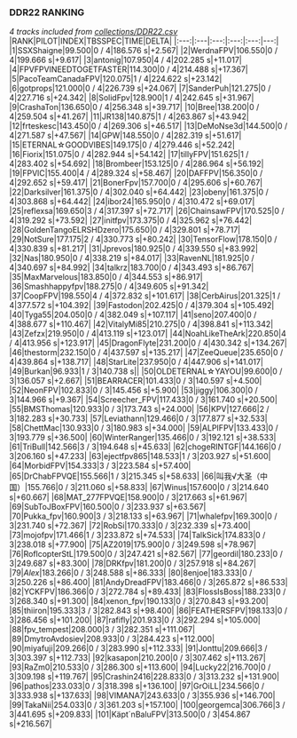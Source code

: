 ### DDR22 RANKING
*4 tracks included from [collections/DDR22.csv](/collections/DDR22.csv)*
|RANK|PILOT|INDEX|TBSSPEC|TIME|DELTA|
|:---:|:---|:---:|:---:|:---:|---:|
|1|SSXShaigne|99.500|0 / 4|186.576 s|+2.567|
|2|WerdnaFPV|106.550|0 / 4|199.666 s|+9.617|
|3|antonig|107.950|4 / 4|202.285 s|+11.017|
|4|FPVFPVINEEDTOGETFASTER|114.300|0 / 4|214.488 s|+17.367|
|5|PacoTeamCanadaFPV|120.075|1 / 4|224.622 s|+23.142|
|6|gotprops|121.000|0 / 4|226.739 s|+24.067|
|7|SanderPuh|121.275|0 / 4|227.716 s|+24.342|
|8|SolidFpv|128.900|1 / 4|242.645 s|+31.967|
|9|CrashaTon|136.650|0 / 4|256.348 s|+39.717|
|10|Bree|138.200|0 / 4|259.504 s|+41.267|
|11|JR138|140.875|1 / 4|263.867 s|+43.942|
|12|frteskesc|143.450|0 / 4|269.306 s|+46.517|
|13|DeMoNse3d|144.500|0 / 4|271.587 s|+47.567|
|14|GPW|148.550|0 / 4|282.319 s|+51.617|
|15|ETERNAL☆GOODVIBES|149.175|0 / 4|279.446 s|+52.242|
|16|Fiorix|151.075|0 / 4|282.944 s|+54.142|
|17|tillyFPV|151.625|1 / 4|283.402 s|+54.692|
|18|Brombeer|153.125|0 / 4|286.964 s|+56.192|
|19|FPVlC|155.400|4 / 4|289.324 s|+58.467|
|20|DAFFPV|156.350|0 / 4|292.652 s|+59.417|
|21|BonerFpv|157.700|0 / 4|295.606 s|+60.767|
|22|Darksilver|161.375|0 / 4|302.040 s|+64.442|
|23|obeny|161.375|0 / 4|303.868 s|+64.442|
|24|ibor24|165.950|0 / 4|310.472 s|+69.017|
|25|reflexsa|169.650|3 / 4|317.397 s|+72.717|
|26|ChainsawFPV|170.525|0 / 4|319.292 s|+73.592|
|27|initfpv|173.375|0 / 4|325.962 s|+76.442|
|28|GoldenTangoELRSHDzero|175.650|0 / 4|329.801 s|+78.717|
|29|NotSure|177.175|2 / 4|330.773 s|+80.242|
|30|TensorFlow|178.150|0 / 4|330.839 s|+81.217|
|31|Jprevos|180.925|0 / 4|339.550 s|+83.992|
|32|Nas|180.950|0 / 4|338.219 s|+84.017|
|33|RavenNL|181.925|0 / 4|340.697 s|+84.992|
|34|talkrz|183.700|0 / 4|343.493 s|+86.767|
|35|MaxMarvelous|183.850|0 / 4|344.553 s|+86.917|
|36|Smashhappyfpv|188.275|0 / 4|349.605 s|+91.342|
|37|CoopFPV|198.550|4 / 4|372.832 s|+101.617|
|38|CerbAirus|201.325|1 / 4|377.572 s|+104.392|
|39|Fastodon|202.425|0 / 4|379.304 s|+105.492|
|40|Tyga55|204.050|0 / 4|382.049 s|+107.117|
|41|seno|207.400|0 / 4|388.677 s|+110.467|
|42|VitalyMi85|210.275|0 / 4|398.841 s|+113.342|
|43|Zefzx|219.950|0 / 4|413.119 s|+123.017|
|44|NoahLikeTheArk|220.850|4 / 4|413.956 s|+123.917|
|45|DragonFlyte|231.200|0 / 4|430.342 s|+134.267|
|46|thestorm|232.150|0 / 4|437.597 s|+135.217|
|47|ZeeQueue|235.650|0 / 4|439.864 s|+138.717|
|48|StarLite|237.950|0 / 4|447.906 s|+141.017|
|49|Burkan|96.933|1 / 3|140.738 s||
|50|OLDETERNAL☆YAYOU|99.600|0 / 3|136.057 s|+2.667|
|51|BEARRACER|101.433|0 / 3|140.597 s|+4.500|
|52|NeonFPV|102.833|0 / 3|145.456 s|+5.900|
|53|jiggy|106.300|0 / 3|144.966 s|+9.367|
|54|Screecher_FPV|117.433|0 / 3|161.740 s|+20.500|
|55|BMSThomas|120.933|0 / 3|173.743 s|+24.000|
|56|KPV|127.666|2 / 3|182.283 s|+30.733|
|57|Leviathann|129.466|0 / 3|177.877 s|+32.533|
|58|ChettMac|130.933|0 / 3|180.983 s|+34.000|
|59|ALPIFPV|133.433|0 / 3|193.779 s|+36.500|
|60|WinterRanger|135.466|0 / 3|192.121 s|+38.533|
|61|TriBull|142.566|3 / 3|194.648 s|+45.633|
|62|chogeRINTGF|144.166|0 / 3|206.160 s|+47.233|
|63|ejectfpv865|148.533|1 / 3|203.927 s|+51.600|
|64|MorbidFPV|154.333|3 / 3|223.584 s|+57.400|
|65|DrChabFPVQE|155.566|1 / 3|215.345 s|+58.633|
|66|叫我√大圣（中国）|155.766|0 / 3|211.060 s|+58.833|
|67|Winus|157.600|0 / 3|214.640 s|+60.667|
|68|MAT_277FPVQE|158.900|0 / 3|217.663 s|+61.967|
|69|SubToJBoxFPV|160.500|0 / 3|233.937 s|+63.567|
|70|Pukka_fpv|160.900|3 / 3|218.133 s|+63.967|
|71|whalefpv|169.300|0 / 3|231.740 s|+72.367|
|72|RobSi|170.333|0 / 3|232.339 s|+73.400|
|73|mojofpv|171.466|1 / 3|233.872 s|+74.533|
|74|TalkSick|174.833|0 / 3|238.018 s|+77.900|
|75|AZ2019|175.900|0 / 3|249.598 s|+78.967|
|76|RoflcopterStL|179.500|0 / 3|247.421 s|+82.567|
|77|geordil|180.233|0 / 3|249.687 s|+83.300|
|78|DRKfpv|181.200|0 / 3|257.918 s|+84.267|
|79|_Alex_|183.266|0 / 3|248.588 s|+86.333|
|80|8enjoe|183.333|0 / 3|250.226 s|+86.400|
|81|AndyDreadFPV|183.466|0 / 3|265.872 s|+86.533|
|82|YCKFPV|186.366|0 / 3|272.784 s|+89.433|
|83|FlossIsBoss|188.233|0 / 3|268.340 s|+91.300|
|84|xenon_fpv|190.133|0 / 3|270.843 s|+93.200|
|85|thiiron|195.333|3 / 3|282.843 s|+98.400|
|86|FEATHERSFPV|198.133|0 / 3|286.456 s|+101.200|
|87|rafifly|201.933|0 / 3|292.294 s|+105.000|
|88|fpv_tempest|208.000|3 / 3|282.351 s|+111.067|
|89|DmytroAvdosiev|208.933|0 / 3|284.423 s|+112.000|
|90|miyafuji|209.266|0 / 3|283.990 s|+112.333|
|91|Jonttu|209.666|3 / 3|303.397 s|+112.733|
|92|kasapon|210.200|0 / 3|307.462 s|+113.267|
|93|RaZm0|210.533|0 / 3|286.300 s|+113.600|
|94|Lucky22|216.700|0 / 3|309.198 s|+119.767|
|95|Crashin2416|228.833|0 / 3|313.232 s|+131.900|
|96|pathos|233.033|0 / 3|318.398 s|+136.100|
|97|GrOiLL|234.566|0 / 3|333.938 s|+137.633|
|98|VIMANA7|243.633|0 / 3|355.936 s|+146.700|
|99|TakaNii|254.033|0 / 3|361.203 s|+157.100|
|100|georgemca|306.766|3 / 3|441.695 s|+209.833|
|101|Käpt´nBaluFPV|313.500|0 / 3|454.867 s|+216.567|
